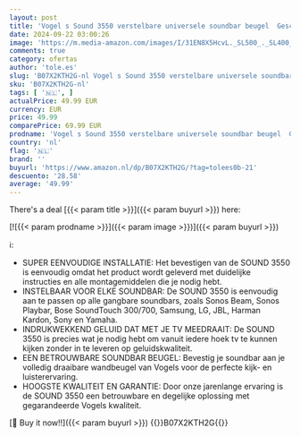 ```yaml
---
layout: post
title: 'Vogel s Sound 3550 verstelbare universele soundbar beugel  Geschikt voor o.a. Bose SoundTouch 300/700  Sonos Beam/Arc  Samsung  Sony  LG & JBL  Geschikt voor VESA 100 t/m 600  Max. gewicht: 6 5 kg'
date: 2024-09-22 03:00:26
image: 'https://m.media-amazon.com/images/I/31EN8X5HcvL._SL500_._SL400_.jpg'
comments: true
category: ofertas
author: 'tole.es'
slug: 'B07X2KTH2G-nl Vogel s Sound 3550 verstelbare universele soundbar beugel...'
sku: 'B07X2KTH2G-nl'
tags: [ '🇳🇱', ]
actualPrice: 49.99 EUR
currency: EUR
price: 49.99
comparePrice: 69.99 EUR
prodname: 'Vogel s Sound 3550 verstelbare universele soundbar beugel  Geschikt voor o.a. Bose SoundTouch 300/700  Sonos Beam/Arc  Samsung  Sony  LG & JBL  Geschikt voor VESA 100 t/m 600  Max. gewicht: 6 5 kg'
country: 'nl'
flag: '🇳🇱'
brand: ''
buyurl: 'https://www.amazon.nl/dp/B07X2KTH2G/?tag=tolees0b-21'
descuento: '28.58'
average: '49.99'
---
```


There's a deal [{{< param title >}}]({{< param buyurl >}})  here:

[![{{< param prodname >}}]({{< param image >}})]({{< param buyurl >}})

ℹ️:

- SUPER EENVOUDIGE INSTALLATIE: Het bevestigen van de SOUND 3550 is eenvoudig omdat het product wordt geleverd met duidelijke instructies en alle montagemiddelen die je nodig hebt.
- INSTELBAAR VOOR ELKE SOUNDBAR: De SOUND 3550 is eenvoudig aan te passen op alle gangbare soundbars, zoals Sonos Beam, Sonos Playbar, Bose SoundTouch 300/700, Samsung, LG, JBL, Harman Kardon, Sony en Yamaha.
- INDRUKWEKKEND GELUID DAT MET JE TV MEEDRAAIT: De SOUND 3550 is precies wat je nodig hebt om vanuit iedere hoek tv te kunnen kijken zonder in te leveren op geluidskwaliteit.
- EEN BETROUWBARE SOUNDBAR BEUGEL: Bevestig je soundbar aan je volledig draaibare wandbeugel van Vogels voor de perfecte kijk- en luisterervaring.
- HOOGSTE KWALITEIT EN GARANTIE: Door onze jarenlange ervaring is de SOUND 3550 een betrouwbare en degelijke oplossing met gegarandeerde Vogels kwaliteit.

[🛒 Buy it now!!]({{< param buyurl >}})
{{<world>}}B07X2KTH2G{{</world>}}
